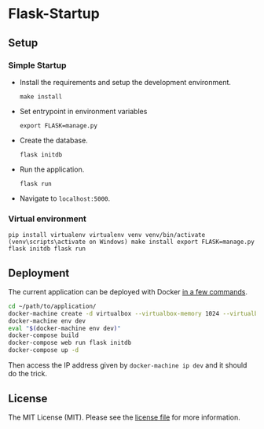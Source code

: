 ﻿# Flask-Startup

## Setup

### Simple Startup

- Install the requirements and setup the development environment.

	`make install`
	
- Set entrypoint in environment variables

    `export FLASK=manage.py`

- Create the database.

	`flask initdb`

- Run the application.

	`flask run`

- Navigate to `localhost:5000`.


### Virtual environment

``
pip install virtualenv
virtualenv venv
venv/bin/activate (venv\scripts\activate on Windows)
make install
export FLASK=manage.py
flask initdb
flask run
``


## Deployment

The current application can be deployed with Docker [in a few commands](https://realpython.com/blog/python/dockerizing-flask-with-compose-and-machine-from-localhost-to-the-cloud/).

```sh
cd ~/path/to/application/
docker-machine create -d virtualbox --virtualbox-memory 1024 --virtualbox-cpu-count 1 dev
docker-machine env dev
eval "$(docker-machine env dev)"
docker-compose build
docker-compose web run flask initdb
docker-compose up -d
```

Then access the IP address given by `docker-machine ip dev` and it should do the trick.

## License

The MIT License (MIT). Please see the [license file](LICENSE) for more information.
